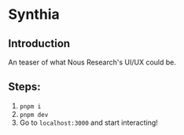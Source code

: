 # Synthia

## Introduction

An teaser of what Nous Research's UI/UX could be.

## Steps:

1. `pnpm i`
2. `pnpm dev`
3. Go to `localhost:3000` and start interacting!
